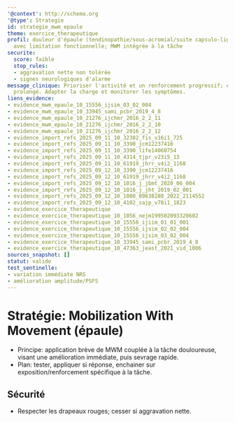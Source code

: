 ```yaml
---
'@context': http://schema.org
'@type': Strategie
id: strategie_mwm_epaule
theme: exercice_therapeutique
profil: douleur d'épaule (tendinopathie/sous-acromial/suite capsulo-ligamentaire)
  avec limitation fonctionnelle; MWM intégrée à la tâche
securite:
  score: faible
  stop_rules:
  - aggravation nette non tolérée
  - signes neurologiques d'alarme
message_clinique: Prioriser l'activité et un renforcement progressif; éviter le repos
  prolongé. Adapter la charge et monitorer les symptômes.
liens_evidence:
- evidence_mwm_epaule_10_15556_ijsim_03_02_004
- evidence_mwm_epaule_10_33945_sami_pcbr_2019_4_8
- evidence_mwm_epaule_10_21276_ijchmr_2016_2_2_11
- evidence_mwm_epaule_10_21276_ijchmr_2016_2_2_10
- evidence_mwm_epaule_10_21276_ijchmr_2016_2_2_12
- evidence_import_refs_2025_09_11_10_32382_fis_v16i1_725
- evidence_import_refs_2025_09_11_10_3390_jcm12237416
- evidence_import_refs_2025_09_11_10_3390_life14060754
- evidence_import_refs_2025_09_11_10_4314_tjpr_v23i5_13
- evidence_import_refs_2025_09_11_10_61919_jhrr_v4i2_1168
- evidence_import_refs_2025_09_12_10_3390_jcm12237416
- evidence_import_refs_2025_09_12_10_61919_jhrr_v4i2_1168
- evidence_import_refs_2025_09_12_10_1016_j_jbmt_2020_06_004
- evidence_import_refs_2025_09_12_10_1016_j_jht_2019_02_001
- evidence_import_refs_2025_09_12_10_1080_09638288_2022_2114552
- evidence_import_refs_2025_09_12_10_4102_sajp_v78i1_1823
- evidence_exercice_therapeutique
- evidence_exercice_therapeutique_10_1056_nejm199502093320602
- evidence_exercice_therapeutique_10_15556_ijiim_01_01_001
- evidence_exercice_therapeutique_10_15556_ijsim_02_02_004
- evidence_exercice_therapeutique_10_15556_ijsim_03_02_004
- evidence_exercice_therapeutique_10_33945_sami_pcbr_2019_4_8
- evidence_exercice_therapeutique_10_47363_jeast_2021_vid_1006
sources_snapshot: []
statut: valide
test_sentinelle:
- variation immédiate NRS
- amélioration amplitude/PSFS
---
```

# Stratégie: Mobilization With Movement (épaule)

- Principe: application brève de MWM couplée à la tâche douloureuse, visant une amélioration immédiate, puis sevrage rapide.
- Plan: tester, appliquer si réponse, enchainer sur exposition/renforcement spécifique à la tâche.

## Sécurité
- Respecter les drapeaux rouges; cesser si aggravation nette.

